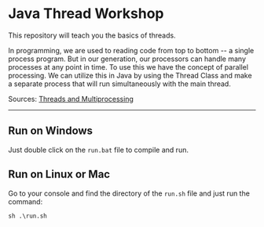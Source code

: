 # Java Thread Workshop
This repository will teach you the basics of threads.

In programming, we are used to reading code from top to bottom -- a single process program. But in our generation, our processors can handle many processes at any point in time. To use this we have the concept of parallel processing. We can utilize this in Java by using the Thread Class and make a separate process that will run simultaneously with the main thread.

Sources: [Threads and Multiprocessing](http://math.hws.edu/javanotes/c12/index.html?fbclid=IwAR1UrpLxIQNYC2RAkuEbWrTw-9DK_9GogvS1oSXIyUVovzfklwCOBwVEfv8)
___
## Run on Windows
Just double click on the `run.bat` file to compile and run.

## Run on Linux or Mac
Go to your console and find the directory of the `run.sh` file and just run the command:
```
sh .\run.sh
```